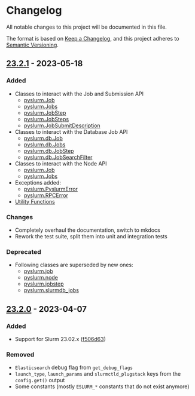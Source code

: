 # Changelog

All notable changes to this project will be documented in this file.

The format is based on [Keep a Changelog](https://keepachangelog.com/en/1.1.0/),
and this project adheres to [Semantic Versioning](https://semver.org/spec/v2.0.0.html).

## [23.2.1](https://github.com/PySlurm/pyslurm/releases/tag/v23.2.1) - 2023-05-18

### Added

- Classes to interact with the Job and Submission API
    - [pyslurm.Job](https://pyslurm.github.io/23.2/reference/job/#pyslurm.Job)
    - [pyslurm.Jobs](https://pyslurm.github.io/23.2/reference/job/#pyslurm.Jobs)
    - [pyslurm.JobStep](https://pyslurm.github.io/23.2/reference/jobstep/#pyslurm.JobStep)
    - [pyslurm.JobSteps](https://pyslurm.github.io/23.2/reference/jobstep/#pyslurm.JobSteps)
    - [pyslurm.JobSubmitDescription](https://pyslurm.github.io/23.2/reference/jobsubmitdescription/#pyslurm.JobSubmitDescription)
- Classes to interact with the Database Job API
    - [pyslurm.db.Job](https://pyslurm.github.io/23.2/reference/db/job/#pyslurm.db.Job)
    - [pyslurm.db.Jobs](https://pyslurm.github.io/23.2/reference/db/job/#pyslurm.db.Jobs)
    - [pyslurm.db.JobStep](https://pyslurm.github.io/23.2/reference/db/jobstep/#pyslurm.db.JobStep)
    - [pyslurm.db.JobSearchFilter](https://pyslurm.github.io/23.2/reference/db/jobstep/#pyslurm.db.JobSearchFilter)
- Classes to interact with the Node API
    - [pyslurm.Job](https://pyslurm.github.io/23.2/reference/node/#pyslurm.Node)
    - [pyslurm.Jobs](https://pyslurm.github.io/23.2/reference/node/#pyslurm.Nodes)
- Exceptions added:
    - [pyslurm.PyslurmError](https://pyslurm.github.io/23.2/reference/exceptions/#pyslurm.PyslurmError)
    - [pyslurm.RPCError](https://pyslurm.github.io/23.2/reference/exceptions/#pyslurm.RPCError)
- [Utility Functions](https://pyslurm.github.io/23.2/reference/utilities/#pyslurm.utils)

### Changes

- Completely overhaul the documentation, switch to mkdocs
- Rework the test suite, split them into unit and integration tests

### Deprecated

- Following classes are superseded by new ones:
    - [pyslurm.job](https://pyslurm.github.io/23.2/reference/old/job/#pyslurm.job)
    - [pyslurm.node](https://pyslurm.github.io/23.2/reference/old/node/#pyslurm.node)
    - [pyslurm.jobstep](https://pyslurm.github.io/23.2/reference/old/jobstep/#pyslurm.jobstep)
    - [pyslurm.slurmdb_jobs](https://pyslurm.github.io/23.2/reference/old/db/job/#pyslurm.slurmdb_jobs)

## [23.2.0](https://github.com/PySlurm/pyslurm/releases/tag/v23.2.0) - 2023-04-07

### Added

- Support for Slurm 23.02.x ([f506d63](https://github.com/PySlurm/pyslurm/commit/f506d63634a9b20bfe475534589300beff4a8843))

### Removed

- `Elasticsearch` debug flag from `get_debug_flags`
- `launch_type`, `launch_params` and `slurmctld_plugstack` keys from the
  `config.get()` output
- Some constants (mostly `ESLURM_*` constants that do not exist
  anymore)
